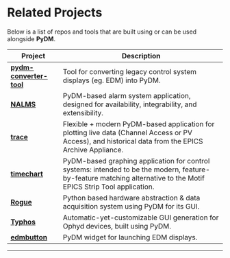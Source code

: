 # Related Projects

Below is a list of repos and tools that are built using or can be used alongside **PyDM**.

| Project | Description |
|---|---|
| **[pydm-converter-tool](https://github.com/slaclab/pydm-converter-tool)** | Tool for converting legacy control system displays (eg. EDM) into PyDM. |
| **[NALMS](https://github.com/slaclab/nalms)** | PyDM-based alarm system application, designed for availability, integrability, and extensibility. |
| **[trace](https://github.com/slaclab/trace)** |Flexible + modern PyDM-based application for plotting live data (Channel Access or PV Access), and historical data from the EPICS Archive Appliance. |
| **[timechart](https://github.com/slaclab/timechart)** | PyDM-based graphing application for control systems: intended to be the modern, feature-by-feature matching alternative to the Motif EPICS Strip Tool application. |
| **[Rogue](https://github.com/slaclab/rogue)** | Python based hardware abstraction & data acquisition system using PyDM for its GUI. |
| **[Typhos](https://github.com/pcdshub/typhos)** | Automatic-yet-customizable GUI generation for Ophyd devices, built using PyDM. |
| **[edmbutton](https://github.com/slaclab/edmbutton)** | PyDM widget for launching EDM displays. |
---